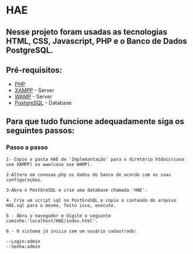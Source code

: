 # HAE
## Nesse projeto foram usadas as tecnologias HTML, CSS, Javascript, PHP e o Banco de Dados PostgreSQL.
## Pré-requisitos:
* [PHP](https://www.php.net/downloads.php)
* [XAMPP](https://www.apachefriends.org/pt_br/index.html) - Server
* [WAMP](http://www.wampserver.com/en/) - Server
* [PostgreSQL](https://www.postgresql.org/) - Database

## Para que tudo funcione adequadamente siga os seguintes passos:

### Passo a passo
```
1- Copie a pasta HAE de 'Implemantação' para o diretório htdocs(caso use XAMPP) ou www(caso use WAMP).
```
```
2-Altere em conexao.php os dados do banco de acordo com as suas configurações. 
```
```
3-Abra o PostGreSQL e crie uma database chamada 'HAE'. 
```
```
4- Crie um script sql no PostGreSQL e copie o conteúdo do arquivo HAE.sql para o mesmo, feito isso, execute.
```
```
5 - Abra o navegador e digite o seguinte caminho:'localhost/HAE/index.html'.
```
```
6 - O sistema já inicia com um usuário cadastrado:
 ```
 
 ```
--Login:admin
--Senha:admin 
```
